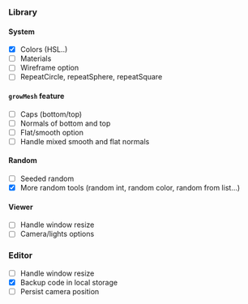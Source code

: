 ### Library

#### System

* [x] Colors (HSL..)
* [ ] Materials
* [ ] Wireframe option
* [ ] RepeatCircle, repeatSphere, repeatSquare

#### `growMesh` feature

* [ ] Caps (bottom/top)
* [ ] Normals of bottom and top
* [ ] Flat/smooth option
* [ ] Handle mixed smooth and flat normals

#### Random

* [ ] Seeded random
* [x] More random tools (random int, random color, random from list...)

#### Viewer

* [ ] Handle window resize
* [ ] Camera/lights options

### Editor

* [ ] Handle window resize
* [x] Backup code in local storage
* [ ] Persist camera position
